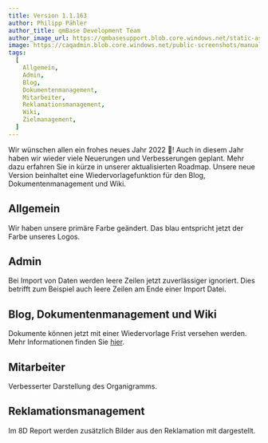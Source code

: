 ```yaml
---
title: Version 1.1.163
author: Philipp Pähler
author_title: qmBase Development Team
author_image_url: https://qmbasesupport.blob.core.windows.net/static-assets/img/persons/paehler_round.png
image: https://caqadmin.blob.core.windows.net/public-screenshots/manual-screenshots/IdeaCategoryTemplate%202021-10-21%20151116.png
tags:
  [
    Allgemein,
    Admin,
    Blog,
    Dokumentenmanagement,
    Mitarbeiter,
    Reklamationsmanagement,
    Wiki,
    Zielmanagement,
  ]
---
```


Wir wünschen allen ein frohes neues Jahr 2022 🎊! Auch in diesem Jahr haben wir wieder viele Neuerungen und Verbesserungen geplant. Mehr dazu erfahren Sie in kürze in unserer aktualisierten Roadmap.
Unsere neue Version beinhaltet eine Wiedervorlagefunktion für den Blog, Dokumentenmanagement und Wiki.

<!--truncate-->

## Allgemein

Wir haben unsere primäre Farbe geändert. Das blau entspricht jetzt der Farbe unseres Logos.

## Admin

Bei Import von Daten werden leere Zeilen jetzt zuverlässiger ignoriert. Dies betrifft zum Beispiel auch leere Zeilen am Ende einer Import Datei.

## Blog, Dokumentenmanagement und Wiki

Dokumente können jetzt mit einer Wiedervorlage Frist versehen werden.
Mehr Informationen finden Sie [hier](/docs/apps/article-shared#wiedervorlage-von-dokumenten---wie-stelle-ich-eine-regelmäßige-überprüfung-von-dokumenten-sicher).

## Mitarbeiter

Verbesserter Darstellung des Organigramms.

## Reklamationsmanagement

Im 8D Report werden zusätzlich Bilder aus den Reklamation mit dargestellt.
